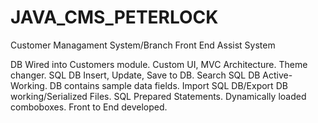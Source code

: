# JAVA_CMS_PETERLOCK
Customer Managament System/Branch Front End Assist System

DB Wired into Customers module. 
Custom UI, MVC Architecture.
Theme changer.
SQL DB Insert, Update, Save to DB.
Search SQL DB Active-Working.
DB contains sample data fields.
Import SQL DB/Export DB working/Serialized Files.
SQL Prepared Statements.
Dynamically loaded comboboxes.
Front to End developed.
